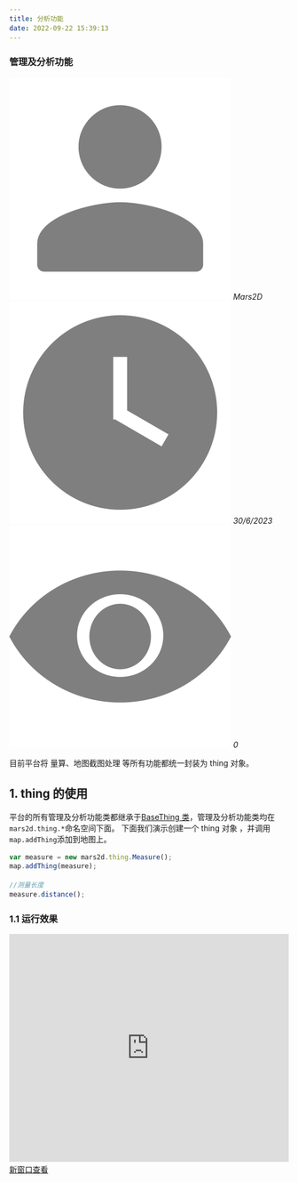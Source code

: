 ```yaml
---
title: 分析功能
date: 2022-09-22 15:39:13
---
```


<h3> 管理及分析功能 </h3>

<img class='images' src="../public/icon/yonghu.svg" alt="来自依赖包的图片">
<i class='text'>Mars2D</i>
<img class='imagess' src="../public/icon/shijian.svg" alt="来自依赖包的图片">
<i class='text'>30/6/2023</i>
<img class='imagess' src="../public/icon/liulan.svg" alt="来自依赖包的图片">
<i class='text'>0</i>

目前平台将 量算、地图截图处理 等所有功能都统一封装为 thing 对象。

## 1. thing 的使用

平台的所有管理及分析功能类都继承于[BaseThing 类](http://mars2d.cn/api/BaseThing.html)，管理及分析功能类均在`mars2d.thing.*`命名空间下面。 下面我们演示创建一个 thing 对象 ，并调用`map.addThing`添加到地图上。

```js
var measure = new mars2d.thing.Measure();
map.addThing(measure);

//测量长度
measure.distance();
```

### 1.1 运行效果
<div style="height:410px;position:relative;" data-v-627b1480><iframe height="100%" width="100%" scrolling="yes" title="mars2d" src="http://mars2d.cn/editor-vue.html?id=thing/measure&amp;full=1" frameborder="no" loading="lazy" allowtransparency="true" allowfullscreen="allowfullscreen" data-v-627b1480></iframe><a class="toSee" href="http://mars2d.cn/editor-vue.html?id=thing/measure&code=1" target="_blank">新窗口查看</a></div>
